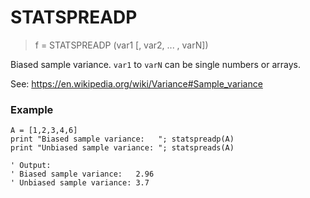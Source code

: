 # STATSPREADP

> f = STATSPREADP (var1 [, var2, ... , varN])

Biased sample variance. `var1` to `varN` can be single numbers or arrays.

See: https://en.wikipedia.org/wiki/Variance#Sample_variance

### Example

```
A = [1,2,3,4,6]
print "Biased sample variance:   "; statspreadp(A)
print "Unbiased sample variance: "; statspreads(A)

' Output:
' Biased sample variance:   2.96
' Unbiased sample variance: 3.7
```


